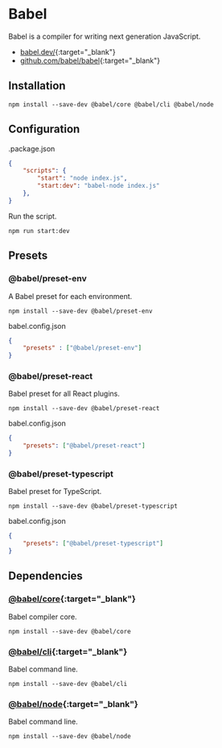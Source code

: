 # Babel

Babel is a compiler for writing next generation JavaScript.

- [babel.dev/](https://babel.dev/){:target="_blank"}
- [github.com/babel/babel](https://github.com/babel/babel){:target="_blank"}

## Installation

```shell
npm install --save-dev @babel/core @babel/cli @babel/node
```

## Configuration

.package.json

```json
{ 
    "scripts": {
        "start": "node index.js", 
        "start:dev": "babel-node index.js"
    },
}
```

Run the script.

```shell
npm run start:dev
```

## Presets

### @babel/preset-env

A Babel preset for each environment.

```shell
npm install --save-dev @babel/preset-env
```

babel.config.json

```json
{ 
    "presets" : ["@babel/preset-env"]
}
```

### @babel/preset-react

Babel preset for all React plugins.

```shell
npm install --save-dev @babel/preset-react
```

babel.config.json

```json
{ 
    "presets": ["@babel/preset-react"]
}
```

### @babel/preset-typescript

Babel preset for TypeScript.

```shell
npm install --save-dev @babel/preset-typescript
```

babel.config.json

```json
{ 
    "presets": ["@babel/preset-typescript"]
}
```

## Dependencies

### [@babel/core](https://www.npmjs.com/package/@babel/core){:target="_blank"}

Babel compiler core.

```shell
npm install --save-dev @babel/core
```

### [@babel/cli](https://www.npmjs.com/package/@babel/cli){:target="_blank"}

Babel command line.

```shell
npm install --save-dev @babel/cli
```

### [@babel/node](https://www.npmjs.com/package/@babel/node){:target="_blank"}

Babel command line.

```shell
npm install --save-dev @babel/node
```
